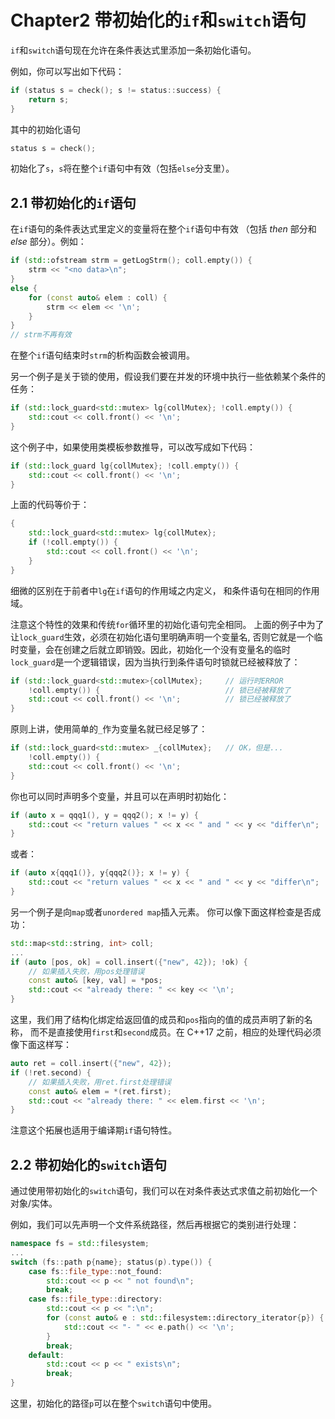 # Chapter2 带初始化的`if`和`switch`语句

`if`和`switch`语句现在允许在条件表达式里添加一条初始化语句。

例如，你可以写出如下代码：

```cpp
if (status s = check(); s != status::success) {
    return s;
}
```

其中的初始化语句

```cpp
status s = check();
```

初始化了`s`，`s`将在整个`if`语句中有效（包括`else`分支里）。

## 2.1 带初始化的`if`语句

在`if`语句的条件表达式里定义的变量将在整个`if`语句中有效
（包括 _then_ 部分和 _else_ 部分）。例如：

```cpp
if (std::ofstream strm = getLogStrm(); coll.empty()) {
    strm << "<no data>\n";
}
else {
    for (const auto& elem : coll) {
        strm << elem << '\n';
    }
}
// strm不再有效
```

在整个`if`语句结束时`strm`的析构函数会被调用。

另一个例子是关于锁的使用，假设我们要在并发的环境中执行一些依赖某个条件的任务：

```cpp
if (std::lock_guard<std::mutex> lg{collMutex}; !coll.empty()) {
    std::cout << coll.front() << '\n';
}
```

这个例子中，如果使用类模板参数推导，可以改写成如下代码：

```cpp
if (std::lock_guard lg{collMutex}; !coll.empty()) {
    std::cout << coll.front() << '\n';
}
```

上面的代码等价于：

```cpp
{
    std::lock_guard<std::mutex> lg{collMutex};
    if (!coll.empty()) {
        std::cout << coll.front() << '\n';
    }
}
```

细微的区别在于前者中`lg`在`if`语句的作用域之内定义，
和条件语句在相同的作用域。

注意这个特性的效果和传统`for`循环里的初始化语句完全相同。
上面的例子中为了让`lock_guard`生效，必须在初始化语句里明确声明一个变量名,
否则它就是一个临时变量，会在创建之后就立即销毁。因此，初始化一个没有变量名的临时
`lock_guard`是一个逻辑错误，因为当执行到条件语句时锁就已经被释放了：

```cpp
if (std::lock_guard<std::mutex>{collMutex};     // 运行时ERROR
    !coll.empty()) {                            // 锁已经被释放了
    std::cout << coll.front() << '\n';          // 锁已经被释放了
}
```

原则上讲，使用简单的`_`作为变量名就已经足够了：

```cpp
if (std::lock_guard<std::mutex> _{collMutex};   // OK，但是...
    !coll.empty()) {
    std::cout << coll.front() << '\n';
}
```

你也可以同时声明多个变量，并且可以在声明时初始化：

```cpp
if (auto x = qqq1(), y = qqq2(); x != y) {
    std::cout << "return values " << x << " and " << y << "differ\n";
}
```

或者：

```cpp
if (auto x{qqq1()}, y{qqq2()}; x != y) {
    std::cout << "return values " << x << " and " << y << "differ\n";
}
```

另一个例子是向`map`或者`unordered map`插入元素。
你可以像下面这样检查是否成功：

```cpp
std::map<std::string, int> coll;
...
if (auto [pos, ok] = coll.insert({"new", 42}); !ok) {
    // 如果插入失败，用pos处理错误
    const auto& [key, val] = *pos;
    std::cout << "already there: " << key << '\n';
}
```

这里，我们用了结构化绑定给返回值的成员和`pos`指向的值的成员声明了新的名称，
而不是直接使用`first`和`second`成员。在 C++17 之前，相应的处理代码必须像下面这样写：

```cpp
auto ret = coll.insert({"new", 42});
if (!ret.second) {
    // 如果插入失败，用ret.first处理错误
    const auto& elem = *(ret.first);
    std::cout << "already there: " << elem.first << '\n';
}
```

注意这个拓展也适用于编译期`if`语句特性。

## 2.2 带初始化的`switch`语句

通过使用带初始化的`switch`语句，我们可以在对条件表达式求值之前初始化一个对象/实体。

例如，我们可以先声明一个文件系统路径，然后再根据它的类别进行处理：

```cpp
namespace fs = std::filesystem;
...
switch (fs::path p{name}; status(p).type()) {
    case fs::file_type::not_found:
        std::cout << p << " not found\n";
        break;
    case fs::file_type::directory:
        std::cout << p << ":\n";
        for (const auto& e : std::filesystem::directory_iterator{p}) {
            std::cout << "- " << e.path() << '\n';
        }
        break;
    default:
        std::cout << p << " exists\n";
        break;
}
```

这里，初始化的路径`p`可以在整个`switch`语句中使用。

